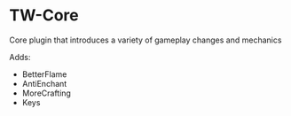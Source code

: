 # TW-Core
Core plugin that introduces a variety of gameplay changes and mechanics

Adds:

- BetterFlame
- AntiEnchant
- MoreCrafting
- Keys
